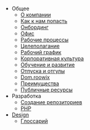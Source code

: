 - Общее
    - [О компании](company.md)
    - [Как к нам попасть](recruiting.md)
    - [Онбординг](onboarding.md)
    - [Офис](office.md)
    - [Рабочие процессы](workprocess.md)
    - [Целеполагание](okr.md)
    - [Рабочий график](worktime.md)
    - [Корпоративная культура](culture.md)
    - [Обучение и развитие](prof_growth.md)
    - [Отпуска и отгулы](vacations.md)
    - [Dom.roowix](dom.md)
    - [Преимущества](perks.md)
    - [Публичные ресурсы](resources.md)
- Разработка
    - [Создание репозиториев](/dev/repositories.md)
    - [PHP](/dev/php.md)
- [Design](/design/process.md)
    - [Глоссарий](/design/glossary.md)
    
